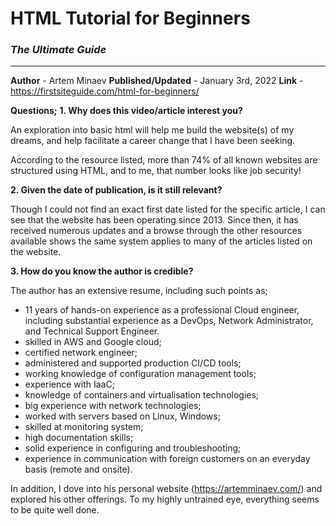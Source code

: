 
# **HTML Tutorial for Beginners**

### *The Ultimate Guide*
---
**Author** - Artem Minaev
**Published/Updated** - January 3rd, 2022
**Link** - https://firstsiteguide.com/html-for-beginners/

**Questions;**
**1. Why does this video/article interest you?**

An exploration into basic html will help me build the website(s) of my dreams, and help facilitate a career change that I have been seeking. 

According to the resource listed, more than 74% of all known websites are structured using HTML, and to me, that number looks like job security!

**2. Given the date of publication, is it still relevant?**

Though I could not find an exact first date listed for the specific article, I can see that the website has been operating since 2013. Since then, it has received numerous updates and a browse through the other resources available shows the same system applies to many of the articles listed on the website.

**3. How do you know the author is credible?**

The author has an extensive resume, including such points as;
* 11 years of hands-on experience as a professional Cloud engineer, including substantial experience as a DevOps, Network Administrator, and Technical Support Engineer.
* skilled in AWS and Google cloud;
* certified network engineer;
* administered and supported production CI/CD tools;
* working knowledge of configuration management tools;
* experience with IaaC;
* knowledge of containers and virtualisation technologies;
* big experience with network technologies;
* worked with servers based on Linux, Windows;
* skilled at monitoring system;
* high documentation skills;
* solid experience in configuring and troubleshooting;
* experience in communication with foreign customers on an everyday basis (remote and onsite).

In addition, I dove into his personal website (https://artemminaev.com/) and explored his other offerings. To my highly untrained eye, everything seems to be quite well done.